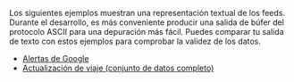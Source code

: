 Los siguientes ejemplos muestran una representación textual de los feeds. Durante el desarrollo, es más conveniente producir una salida de búfer del protocolo ASCII para una depuración más fácil. Puedes comparar tu salida de texto con estos ejemplos para comprobar la validez de los datos.

*   [Alertas de Google](alerts.asciipb)
*   [Actualización de viaje (conjunto de datos completo)](trip-updates-full.asciipb)
